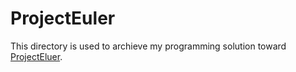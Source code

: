 # ProjectEuler
This directory is used to archieve my programming solution toward [ProjectEluer](https://projecteuler.net).
